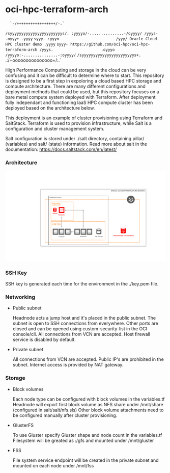 # oci-hpc-terraform-arch

      `-/+++++++++++++++++/-.`
   `/syyyyyyyyyyyyyyyyyyyyyyys/.
  :yyyyo/-...............-/oyyyy/
 /yyys-                     .oyyy+
.yyyy`                       `syyy-
:yyyo                         /yyy/ Oracle Cloud HPC cluster demo
.yyyy`                       `syyy- https://github.com/oci-hpc/oci-hpc-terraform-arch
 /yyys.                     .oyyyo
  /yyyyo:-...............-:oyyyy/`
   `/syyyyyyyyyyyyyyyyyyyyyyys+.
     `.:/+ooooooooooooooo+/:.`

High Performance Computing and storage in the cloud can be very confusing and it can be difficult to determine where to start. This repository is designed to be a first step in expoloring a cloud based HPC storage and compute architecture. There are many different configurations and deployment methods that could be used, but this repository focuses on a bare metal compute system deployed with Terraform. After deployment fully independant and functioning IaaS HPC compute cluster has been deployed based on the architecture below.

This deployment is an example of cluster provisioning using Terraform and SaltStack. Terraform is used to provision infrastructure, while Salt is a configuration and cluster management system. 

Salt configuration is stored under ./salt directory, containing pillar/ (variables) and salt/ (state) information. Read more about salt in the documentation: https://docs.saltstack.com/en/latest/



### Architecture

![Architecture](images/architecture.png)

### SSH Key
  
SSH key is generated each time for the environment in the ./key.pem file. 


### Networking 

- Public subnet

  Headnode acts a jump host and it's placed in the public subnet. The subnet is open to SSH connections from everywhere. Other ports are closed and can be opened using custom-security-list in the OCI console/cli. 
  All connections from VCN are accepted. Host firewall service is disabled by default. 

- Private subnet
  
  All connections from VCN are accepted. Public IP's are prohibited in the subnet. Internet access is provided by NAT gateway. 

### Storage

- Block volumes

  Each node type can be configured with block volumes in the variables.tf
  Headnode will export first block volume as NFS share under /mnt/share (configured in salt/salt/nfs.sls)
  Other block volume attachments need to be configured manually after cluster provisioning. 

- GlusterFS 

  To use Gluster specify Gluster shape and node count in the variables.tf
  Filesystem will be greated as :/gfs and mounted under /mnt/gluster

- FSS
  
  File system service endpoint will be created in the private subnet and mounted on each node under /mnt/fss
